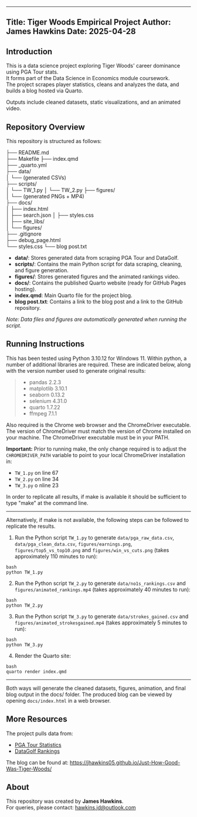 --------------------------------------------------------------------------------
Title: Tiger Woods Empirical Project
Author: James Hawkins
Date: 2025-04-28
--------------------------------------------------------------------------------

## Introduction

This is a data science project exploring Tiger Woods' career dominance using PGA Tour stats.  
It forms part of the Data Science in Economics module coursework.  
The project scrapes player statistics, cleans and analyzes the data, and builds a blog hosted via Quarto.

Outputs include cleaned datasets, static visualizations, and an animated video.

## Repository Overview

This repository is structured as follows:

├── README.md  
├── Makefile
├── index.qmd  
├── _quarto.yml  
├── data/  
│   └── (generated CSVs)  
├── scripts/  
│   └── TW_1.py
│   └── TW_2.py
├── figures/  
│   └── (generated PNGs + MP4)  
├── docs/  
│   ├── index.html  
│   ├── search.json
│   ├── styles.css  
│   ├── site_libs/  
│   └── figures/  
├── .gitignore  
├── debug_page.html  
└── styles.css
└── blog post.txt

- **data/**: Stores generated data from scraping PGA Tour and DataGolf.
- **scripts/**: Contains the main Python script for data scraping, cleaning, and figure generation.
- **figures/**: Stores generated figures and the animated rankings video.
- **docs/**: Contains the published Quarto website (ready for GitHub Pages hosting).
- **index.qmd**: Main Quarto file for the project blog.
- **blog post.txt**: Contains a link to the blog post and a link to the GitHub repository.

*Note: Data files and figures are automatically generated when running the script.*

## Running Instructions

This has been tested using Python 3.10.12 for Windows 11. Within python, a number of additional libraries are required.  These are indicated below, along with the version number used to generate original results:
   > - pandas  2.2.3
   > - matplotlib  3.10.1
   > - seaborn  0.13.2
   > - selenium  4.31.0
   > - quarto  1.7.22 
   > - ffmpeg 7.1.1

Also required is the Chrome web browser and the ChromeDriver executable. The version of ChromeDriver must match the version of Chrome installed on your machine. The ChromeDriver executable must be in your PATH.

**Important:** Prior to running make, the only change required is to adjust the `CHROMEDRIVER_PATH` variable to point to your local ChromeDriver installation in:
-  `TW_1.py` on line 67
-  `TW_2.py` on line 34
-  `TW_3.py` o nline 23

In order to replicate all results, if make is available it should be sufficient to type "make" at the command line.

---
Alternatively, if make is not available, the following steps can be followed to replicate the results.

1. Run the Python script `TW_1.py` to generate `data/pga_raw_data.csv`, `data/pga_clean_data.csv`, `figures/earnings.png`, `figures/top5_vs_top10.png` and `figures/win_vs_cuts.png` (takes approximately 110 minutes to run):
```
bash
python TW_1.py
```

2. Run the Python script `TW_2.py` to generate `data/no1s_rankings.csv` and `figures/animated_rankings.mp4` (takes approximately 40 minutes to run):
```
bash
python TW_2.py
```

3. Run the Python script `TW_3.py` to generate `data/strokes_gained.csv` and `figures/animated_strokesgained.mp4` (takes approximately 5 minutes to run):
```
bash
python TW_3.py
```

4. Render the Quarto site:
```
bash
quarto render index.qmd
```

---

Both ways will generate the cleaned datasets, figures, animation, and final blog output in the docs/ folder. The produced blog can be viewed by opening `docs/index.html` in a web browser.

## More Resources

The project pulls data from:

- [PGA Tour Statistics](https://www.pgatour.com)
- [DataGolf Rankings](https://datagolf.com)

The blog can be found at: https://jhawkins05.github.io/Just-How-Good-Was-Tiger-Woods/

## About

This repository was created by **James Hawkins**.  
For queries, please contact: [hawkins.jd@outlook.com](mailto:hawkins.jd@outlook.com)
